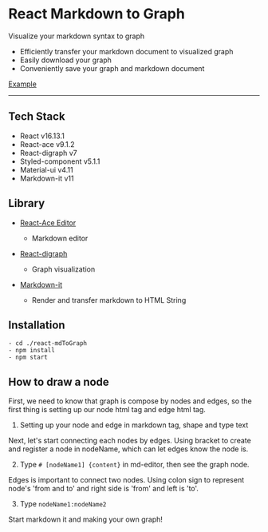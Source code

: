 # React Markdown to Graph

Visualize your markdown syntax to graph

- Efficiently transfer your markdown document to visualized graph
- Easily download your graph
- Conveniently save your graph and markdown document

[Example](https://pauljay611.github.io/react-mdToGraph/)

---

## Tech Stack

- React v16.13.1
- React-ace v9.1.2
- React-digraph v7
- Styled-component v5.1.1
- Material-ui v4.11
- Markdown-it v11

## Library

- [React-Ace Editor](https://github.com/securingsincity/react-ace)

  - Markdown editor

- [React-digraph](https://github.com/uber/react-digraph)

  - Graph visualization

- [Markdown-it](https://github.com/markdown-it/markdown-it)
  - Render and transfer markdown to HTML String

## Installation

```
- cd ./react-mdToGraph
- npm install
- npm start
```

## How to draw a node

First, we need to know that graph is compose by nodes and edges, so the first thing is setting up our node html tag and edge html tag.

1. Setting up your node and edge in markdown tag, shape and type text

Next, let's start connecting each nodes by edges. Using bracket to create and register a node in nodeName, which can let edges know the node is.

2. Type `# [nodeName1] {content}` in md-editor, then see the graph node.

Edges is important to connect two nodes. Using colon sign to represent node's 'from and to' and right side is 'from' and left is 'to'.

3. Type `nodeName1:nodeName2`

Start markdown it and making your own graph!
